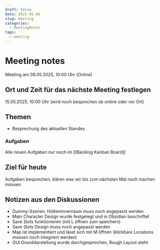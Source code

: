 ```yaml
---
draft: false
date: 2025-05-08
slug: meeting
categories:
  - MeetingNotes
tags:
  - meeting
---
```



# Meeting notes

Meeting am 08.05.2025, 10:00 Uhr (Online)


## Ort und Zeit für das nächste Meeting festlegen
15.05.2025, 10:00 Uhr (wird noch besprochen ob online oder vor Ort)

## Themen
- Besprechung des aktuellen Standes

### Aufgaben
Alle neuen Aufgaben nur noch im [[Backlog Kanban Board]]

## Ziel für heute
Aufgaben besprechen, klären was wir bis zum nächsten Mal noch machen müssen

## Notizen aus den Diskussionen
- Dummy-Szenen: Hütteninnenraum muss noch angepasst werden
- Main Character Design wurde festgelegt und in Obsidian beschriftet
- Save Slots funktionieren (mit L öffnen zum speichern)
- Save Slots Design muss noch angepasst werden
- Map ist implementiert und lässt sich mit M öffnen (klickbare Locations müssen noch integriert werden)
- GUI Grunddarstellung wurde durchgesprochen, Rough Layout steht






